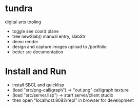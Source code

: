 # tundra

digital arts tooling

* toggle see coord plane
* tree newSlab() manual entry, slabStr
* demo render
* design and capture images upload to /portfolio
* better src documentation

# Install and Run
* install SBCL and quicklisp
* (load "src/png-calligraph") -> "out.png" calligraph texture 
* (load "src/server.lisp") -> start server/client studio
* then open "localhost:8082/repl" in browser for development
